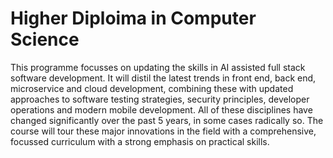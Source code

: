 # Higher Diploima in Computer Science

This programme focusses on updating the skills in AI assisted full stack software development. It will distil the latest trends in front end, back end, microservice and cloud development, combining these with updated approaches to software testing strategies, security principles, developer operations and modern mobile development. All of these disciplines have changed significantly over the past 5 years, in some cases radically so. The course will tour these major innovations in the field  with a comprehensive, focussed curriculum with a strong emphasis on practical skills. 